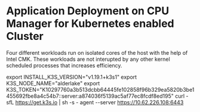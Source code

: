 # Application Deployment on CPU Manager for Kubernetes enabled Cluster

Four different workloads run on isolated cores of the host with the help of Intel CMK. These workloads are not interupted by any other kernel scheduled processes that increases efficiency.

export INSTALL_K3S_VERSION="v1.19.1+k3s1"
export K3S_NODE_NAME="alderlake"
export K3S_TOKEN="K10297760a3b513dcbb64445fe102858f96b329ea5820b3be1455692fbe8a4c54b7::server:a874036f5139ac5af77ec8fcdf8ed195"
curl -sfL https://get.k3s.io | sh -s - agent --server https://10.62.226.108:6443
